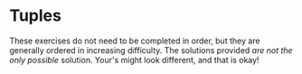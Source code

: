 # Tuples

These exercises do not need to be completed in order, but they are generally ordered in increasing difficulty. The solutions provided _are not the only possible_ solution. Your's might look different, and that is okay!
